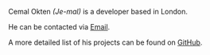 Cemal Okten *(Je-mal)* is a developer based in London.

He can be contacted via [Email](mailto:cemalokten@gmail.com).

A more detailed list of his projects can be found on [GitHub](https://github.com/cemalokten).

